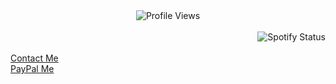 <div align="center">
  <img src="https://komarev.com/ghpvc/?username=HectorsGrav3&style=flat-square" alt="Profile Views" align="center" />
</div>

<div align="center">
  <br/>
  <div align="right">
    <img src="https://spotify-github-profile.vercel.app/api/view?uid=5a1sv3mhqgh69ppt4r3rx8iqi&cover_image=true&theme=default&show_offline=false&background_color=121212&interchange=false" alt="Spotify Status" align="center" />
  </div>
</div>

<br/>

<div align="left">
  <a href="https://e-z.bio/notorioushector" target="_blank">Contact Me</a>
</div>

<div align="left">
  <a href="https://paypal.me/RipZyzz" target="_blank">PayPal Me</a>
</div>
